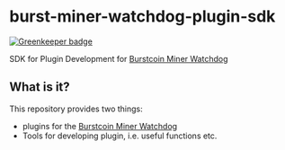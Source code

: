 # burst-miner-watchdog-plugin-sdk

[![Greenkeeper badge](https://badges.greenkeeper.io/ohager/burst-miner-watchdog-plugin-sdk.svg)](https://greenkeeper.io/)

SDK for Plugin Development for [Burstcoin Miner Watchdog](https://github.com/ohager/burst-miner-watchdog.git)

## What is it?

This repository provides two things:

- plugins for the [Burstcoin Miner Watchdog](https://github.com/ohager/burst-miner-watchdog.git)
- Tools for developing plugin, i.e. useful functions etc.

